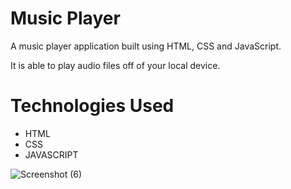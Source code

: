 # Music Player

A music player application built using HTML, CSS and JavaScript.

It is able to play audio files off of your local device.

# Technologies Used

* HTML
* CSS
* JAVASCRIPT

![Screenshot (6)](https://github.com/PaulStopford/MusicPlayer-App/assets/70069533/3096de6b-7f3a-46eb-9539-187a5113fd87)
